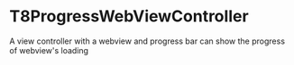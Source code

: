 # T8ProgressWebViewController
A view controller with a webview and progress bar can show the progress of webview's loading
